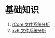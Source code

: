 # 基础知识

1. [rCore 文件系统分析](https://rcore-os.github.io/rCore_tutorial_doc/chapter9/figures/rcore_fs_analysis.pdf)
2. [xv6 文件系统分析](https://rcore-os.github.io/rCore_tutorial_doc/chapter9/figures/xv6_fs_analysis.pdf)

